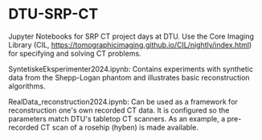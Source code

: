 # DTU-SRP-CT
Jupyter Notebooks for SRP CT project days at DTU. 
Use the Core Imaging Library (CIL, https://tomographicimaging.github.io/CIL/nightly/index.html) for specifying and solving CT problems. 

SyntetiskeEksperimenter2024.ipynb: Contains experiments with synthetic data from the Shepp-Logan phantom and illustrates basic reconstruction algorithms. 

RealData_reconstruction2024.ipynb: Can be used as a framework for reconstruction one's own recorded CT data. It is configured so the parameters match DTU's tabletop CT scanners. As an example, a pre-recorded CT scan of a rosehip (hyben) is made available.
